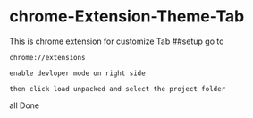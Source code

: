 # chrome-Extension-Theme-Tab
This is chrome extension for customize Tab
##setup
go to
```
chrome://extensions
```

```
enable devloper mode on right side
```
```
then click load unpacked and select the project folder
```
all Done 
